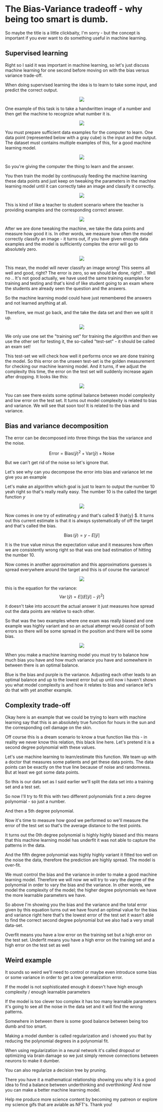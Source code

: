 # The Bias-Variance tradeoff - why being too smart is dumb.
So maybe the title is a little clickbaity, I'm sorry - but the concept is important if you ever want to do something useful in machine learning.

## Supervised learning
Right so I said it was important in machine learning, so let's just discuss machine learning for one second before moving on with the bias versus variance trade-off.

When doing supervised learning the idea is to learn to take some input, and predict the correct output.

<p align="center"><img src="src/2_mnist/input_output.gif"></p>

One example of this task is to take a handwritten image of a number and then get the machine to recognize what number it is.

<p align="center"><img src="src/2_mnist/input_output_number.gif"></p>

You must prepare sufficient data examples for the computer to learn. One data point (represented below with a gray cube) is the input and the output. The dataset must contains multiple examples of this, for a good machine learning model.

<p align="center"><img src="src/2_mnist/dataset/dataset149.png"></p>

So you're giving the computer the thing to learn and the answer.

You then train the model by continuously feeding the machine learning these data points and just keep on tweaking the parameters in the machine learning model until it can correctly take an image and classify it correctly.

<p align="center"><img src="src/2_mnist/feed_dataset.gif"></p>

This is kind of like a teacher to student scenario where the teacher is providing examples and the corresponding correct answer.

<p align="center"><img src="src/class.png"></p>

After we are done tweaking the machine, we take the data points and measure how good it is. In other words, we measure how often the model correctly classify an image - it turns out, if you have given enough data examples and the model is sufficiently complex the error will go to absolutely zero.

<p align="center"><img src="src/9_pol_example/train_error_graph_theory.gif"></p>

This mean, the model will never classify an image wrong! This seems all well and good, right?  The error is zero, so we should be done, right? .. Well no .. It's not good actually, we have used the same training examples for training and testing and that's kind of like student going to an exam where the students are already seen the question and the answers.

So the machine learning model could have just remembered the answers and not learned anything at all.

Therefore, we must go back, and the take the data set and then we split it up.

<p align="center"><img src="src/2_mnist/data_set_split.gif"></p>

We only use one set the "training set" for training the algorithm and then we use the other set for testing it, the so-called "test-set" - it should be called an exam set!

This test-set we will check how well it performs once we are done training the model. So this error on the unseen test-set is the golden measurement for checking our machine learning model. And it turns, if we adjust the complexity this time, the error on the test set will suddenly increase again after dropping. It looks like this:

<p align="center"><img src="src/9_pol_example/train_error_graph_theory.gif"></p>

You can see there exists some optimal balance between model complexity and low error on the test set. It turns out model complexity is related to bias and variance. We will see that soon too! It is related to the bias and variance.

## Bias and variance decomposition
The error can be decomposed into three things the bias the variance and the noise.

$$ \text{Error} = \text{Bias}(\hat{y})^2 + \text{Var}(\hat{y}) + \text{Noise}$$

But we can't get rid of the noise so let's ignore that.

Let's see why  can you decompose the error into bias and variance let me give you an example

Let's make an algorithm which goal is just to learn to output the number 10 yeah right so that's really really easy. The number 10 is the called the target function $y$


<p align="center"><img src="src/3_bias_variance_decompose/intro.gif"></p>

Now comes in one try of estimating $y$ and that's called $ \hat{y} $.
It turns out this current estimate is that it is always systematically of off the target and that's called the bias.

$$\operatorname{Bias}(\hat{y})=y-E[\hat{y}]$$

It is the true value minus the expectation value and it measures how often we are consistently wrong right so that was one bad estimation of hitting the number 10.

Now comes in another approximation and this approximations guesses is spread everywhere around the target and this is of course the variance!

<p align="center"><img src="src/3_bias_variance_decompose/thrower_var/thrower_var069.png"></p>

this is the equation for the variance:
$$
\operatorname{Var}(\hat{y})=E\left[(E[\hat{y}]-\hat{y})^{2}\right]
$$

it doesn't take into account the actual answer it just measures how spread out the data points are relative to each other.

So that was the two examples where one exam was really biased and one example was highly variant and so an actual attempt would consist of both errors so there will be some spread in the position and there will be some bias.

<p align="center"><img src="src/3_bias_variance_decompose/thrower_both.gif"></p>

When you make a machine learning model you must try to balance how much bias you have and how much variance you have and somewhere in between there is an optimal balance.

Blue is the bias and purple is the variance. Adjusting each other leads to an optimal balance and up to the lowest error but up until now i haven't shown you what model complexity is and how it relates to bias and variance let's do that with yet another example.

## Complexity trade-off

Okay here is an example that we could be trying to learn with machine learning say that this is an absolutely true function for hours in the sun and the corresponding cell damage on the skin.

Off course this is a dream scenario to know a true function like this - in reality we never know this relation, this black line here. Let's pretend it is a second degree polynomial with these values.

Let's use machine learning to learn/estimate this function. We team up with a doctor that measures some patients and get these data points. The data points can be exactly on the true line because of noise and randomness. But at least we got some data points.

So this is our data set as I said earlier we'll split the data set into a training set and a test set.

So now I'll try to fit this with two different polynomials first a zero degree polynomial - so just a number.

And then a 5th degree polynomial.

Now it's time to measure how good we performed so we'll measure the error of the test set so that's the average distance to the test points.

It turns out the 0th degree polynomial is highly highly biased and this means that this machine learning model has underfit it was not able to capture the patterns in the data.

And the fifth degree polynomial was highly highly variant it fitted too well on the noise the data, therefore the prediction are highly spread. The model is over-fit.

We must control the bias and the variance in order to make a good machine learning model. Therefore we will now we will try to vary the degree of the polynomial in order to vary the bias and the variance. In other words, we model the complexity of the model; the higher degree polynomials we have the more learnable parameters we have.

So above I'm showing you the bias and the variance and the total error given by this equation turns out we have found an optimal value for the bias and variance right here that's the lowest error of the test set it wasn't able to find the correct second degree polynomial but we also had a very small data-set.

Overfit means you have a low error on the training set but a high error on the test set.
Underfit means you have a high error on the training set and a high error on the test set as well


## Weird example
It sounds so weird we'll need to control or maybe even introduce some bias or some variance in order to get a low generalization error.

If the model is not sophisticated enough it doesn't have high enough complexity / enough learnable parameters

If the model is too clever too complex it has too many learnable parameters it's going to see all the noise in the data set and it will find the wrong patterns.

Somewhere in between there is some good balance between being too dumb and too smart.

Making a model dumber is called regularization and i showed you that by reducing the polynomial degrees in a polynomial fit.

When using regularization in a neural network it's called dropout or optimizing via brain damage so we just simply remove connections between neurons to make it dumber.

You can also regularize a decision tree by pruning.

There you have it a mathematical relationship showing you why it is a good idea to find a balance between underthinking and overthinking! And now you can make a better machine learning model.

Help me produce more science content by becoming my patreon or explore my science gifs that are aviable as NFT's. Thank you!
